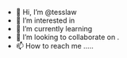 - 👋 Hi, I’m @tesslaw 
- 👀 I’m interested in 
- 🌱 I’m currently learning 
- 💞️ I’m looking to collaborate on .
- 📫 How to reach me .....

<!---
tesslaw/tesslaw is a ✨ special ✨ repository because its `README.md` (this file) appears on your GitHub profile.
You can click the Preview link to take a look at your changes.
--->
